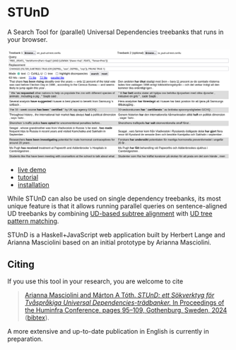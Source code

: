 # STUnD

A Search Tool for (parallel) Universal Dependencies treebanks that runs in your browser.

![STUnD GUI](img/replacement2.png)


- [live demo](https://demo.spraakbanken.gu.se/stund)
- [tutorial](tutorial.md)
- [installation](installation.md)

While STUnD can also be used on single dependency treebanks, its most unique feature is that it allows running parallel queries on sentence-aligned UD treebanks by combining [UD-based subtree alignment](https://github.com/harisont/concept-alignment) with [UD tree pattern matching](https://github.com/harisont/deptreehs/blob/main/pattern_matching_and_replacement.md).

STUnD is a Haskell+JavaScript web application built by Herbert Lange and Arianna Masciolini based on an initial prototype by Arianna Masciolini. 

## Citing
If you use this tool in your research, you are welcome to cite

> [Arianna Masciolini and Márton A Tóth. _STUnD: ett Sökverktyg för Tvåspråkiga Universal Dependencies-trädbanker._ In Proceedings of the Huminfra Conference, pages 95–109, Gothenburg, Sweden, 2024](https://doi.org/10.3384/ecp205013) ([bibtex](stund.bib)).

A more extensive and up-to-date publication in English is currently in preparation.